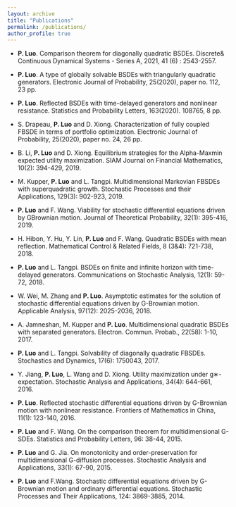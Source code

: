 ```yaml
---
layout: archive
title: "Publications"
permalink: /publications/
author_profile: true
---
```


- **P. Luo**. Comparison theorem for diagonally quadratic BSDEs. Discrete& Continuous
Dynamical Systems - Series A, 2021, 41 (6) : 2543-2557.

- **P. Luo**. A type of globally solvable BSDEs with triangularly quadratic generators.
Electronic Journal of Probability, 25(2020), paper no. 112, 23 pp.

- **P. Luo**. Reflected BSDEs with time-delayed generators and nonlinear resistance.
Statistics and Probability Letters, 163(2020). 108765, 8 pp.

- S. Drapeau, **P. Luo** and D. Xiong. Characterization of fully coupled FBSDE in
terms of portfolio optimization. Electronic Journal of Probability, 25(2020), paper no.
24, 26 pp.

- B. Li, **P. Luo** and D. Xiong. Equilibrium strategies for the Alpha-Maxmin expected
utility maximization. SIAM Journal on Financial Mathematics, 10(2): 394-429, 2019.

- M. Kupper, **P. Luo** and L. Tangpi. Multidimensional Markovian FBSDEs with
superquadratic growth. Stochastic Processes and their Applications, 129(3): 902-923, 2019.

- **P. Luo** and F. Wang. Viability for stochastic differential equations driven by GBrownian
motion. Journal of Theoretical Probability, 32(1): 395-416, 2019.

- H. Hibon, Y. Hu, Y. Lin, **P. Luo** and F. Wang. Quadratic BSDEs with mean
reflection. Mathematical Control & Related Fields, 8 (3&4): 721-738, 2018.

- **P. Luo** and L. Tangpi. BSDEs on finite and infinite horizon with time-delayed
generators. Communications on Stochastic Analysis, 12(1): 59-72, 2018.

- W. Wei, M. Zhang and **P. Luo**. Asymptotic estimates for the solution of stochastic
differential equations driven by G-Brownian motion. Applicable Analysis, 97(12):
2025-2036, 2018.

- A. Jamneshan, M. Kupper and **P. Luo**. Multidimensional quadratic BSDEs with
separated generators. Electron. Commun. Probab., 22(58): 1-10, 2017.

- **P. Luo** and L. Tangpi. Solvability of diagonally quadratic FBSDEs. Stochastics and
Dynamics, 17(6): 1750043, 2017.

- Y. Jiang, **P. Luo**, L. Wang and D. Xiong. Utility maximization under g∗-expectation.
Stochastic Analysis and Applications, 34(4): 644-661, 2016.

- **P. Luo**. Reflected stochastic differential equations driven by G-Brownian motion
with nonlinear resistance. Frontiers of Mathematics in China, 11(1): 123-140, 2016.

- **P. Luo** and F. Wang. On the comparison theorem for multidimensional G-SDEs.
Statistics and Probability Letters, 96: 38-44, 2015.

- **P. Luo** and G. Jia. On monotonicity and order-preservation for multidimensional
G-diffusion processes. Stochastic Analysis and Applications, 33(1): 67-90, 2015.

- **P. Luo** and F.Wang. Stochastic differential equations driven by G-Brownian motion
and ordinary differential equations. Stochastic Processes and Their Applications, 124:
3869-3885, 2014.
